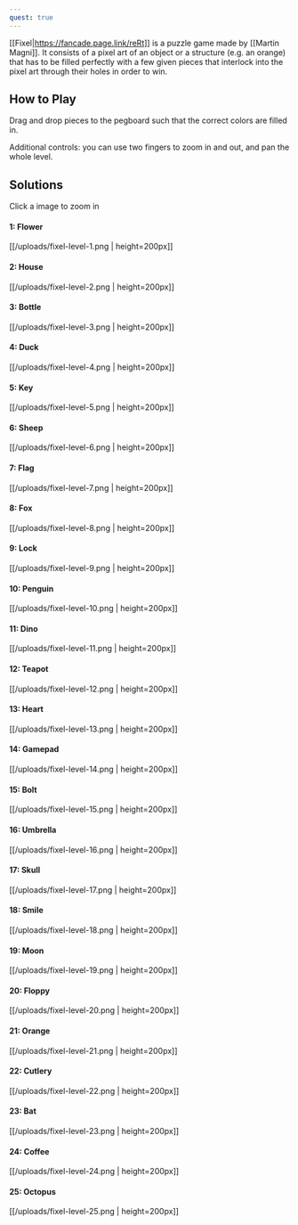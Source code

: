 ```yaml
---
quest: true
---
```

[[Fixel|https://fancade.page.link/reRt]] is a puzzle game made by [[Martin Magni]]. It consists of a pixel art of an object or a structure (e.g. an orange) that has to be filled perfectly with a few given pieces that interlock into the pixel art through their holes in order to win.

## How to Play
Drag and drop pieces to the pegboard such that the correct colors are filled in.

Additional controls: you can use two fingers to zoom in and out, and pan the whole level.

## Solutions
Click a image to zoom in
#### 1: Flower

[[/uploads/fixel-level-1.png | height=200px]]

#### 2: House

[[/uploads/fixel-level-2.png | height=200px]]

#### 3: Bottle

[[/uploads/fixel-level-3.png | height=200px]]

#### 4: Duck

[[/uploads/fixel-level-4.png | height=200px]]

#### 5: Key

[[/uploads/fixel-level-5.png | height=200px]]

#### 6: Sheep

[[/uploads/fixel-level-6.png | height=200px]]

#### 7: Flag

[[/uploads/fixel-level-7.png | height=200px]]

#### 8: Fox

[[/uploads/fixel-level-8.png | height=200px]]

#### 9: Lock

[[/uploads/fixel-level-9.png | height=200px]]

#### 10: Penguin

[[/uploads/fixel-level-10.png | height=200px]]

#### 11: Dino

[[/uploads/fixel-level-11.png | height=200px]]

#### 12: Teapot

[[/uploads/fixel-level-12.png | height=200px]]

#### 13: Heart

[[/uploads/fixel-level-13.png | height=200px]]

#### 14: Gamepad

[[/uploads/fixel-level-14.png | height=200px]]

#### 15: Bolt

[[/uploads/fixel-level-15.png | height=200px]]

#### 16: Umbrella

[[/uploads/fixel-level-16.png | height=200px]]

#### 17: Skull

[[/uploads/fixel-level-17.png | height=200px]]

#### 18: Smile

[[/uploads/fixel-level-18.png | height=200px]]

#### 19: Moon

[[/uploads/fixel-level-19.png | height=200px]]

#### 20: Floppy

[[/uploads/fixel-level-20.png | height=200px]]

#### 21: Orange

[[/uploads/fixel-level-21.png | height=200px]]

#### 22: Cutlery

[[/uploads/fixel-level-22.png | height=200px]]

#### 23: Bat

[[/uploads/fixel-level-23.png | height=200px]]

#### 24: Coffee

[[/uploads/fixel-level-24.png | height=200px]]

#### 25: Octopus

[[/uploads/fixel-level-25.png | height=200px]]
